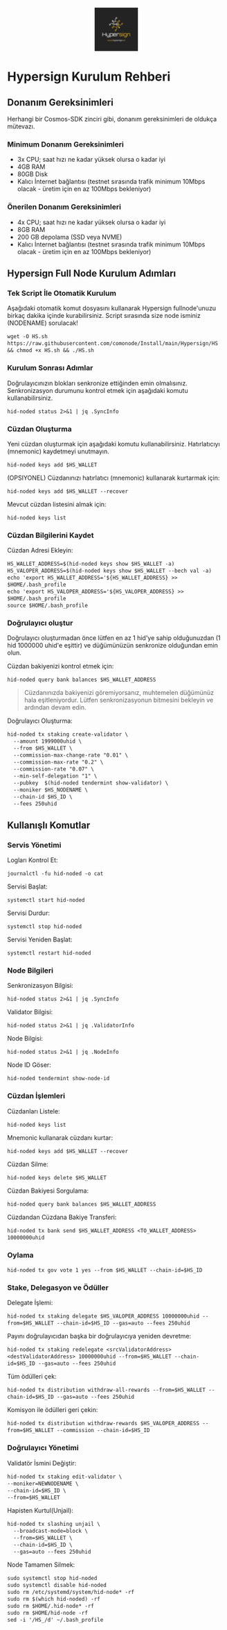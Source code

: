 <p align="center">
  <img height="100" height="auto" src="https://raw.githubusercontent.com/comonode/Install/main/logos/hypersign.png">
</p>

# Hypersign Kurulum Rehberi
## Donanım Gereksinimleri
Herhangi bir Cosmos-SDK zinciri gibi, donanım gereksinimleri de oldukça mütevazı.

### Minimum Donanım Gereksinimleri
 - 3x CPU; saat hızı ne kadar yüksek olursa o kadar iyi
 - 4GB RAM
 - 80GB Disk
 - Kalıcı İnternet bağlantısı (testnet sırasında trafik minimum 10Mbps olacak - üretim için en az 100Mbps bekleniyor)

### Önerilen Donanım Gereksinimleri
 - 4x CPU; saat hızı ne kadar yüksek olursa o kadar iyi
 - 8GB RAM
 - 200 GB depolama (SSD veya NVME)
 - Kalıcı İnternet bağlantısı (testnet sırasında trafik minimum 10Mbps olacak - üretim için en az 100Mbps bekleniyor)

## Hypersign Full Node Kurulum Adımları
### Tek Script İle Otomatik Kurulum
Aşağıdaki otomatik komut dosyasını kullanarak Hypersign fullnode'unuzu birkaç dakika içinde kurabilirsiniz.
Script sırasında size node isminiz (NODENAME) sorulacak!


```
wget -O HS.sh https://raw.githubusercontent.com/comonode/Install/main/Hypersign/HS && chmod +x HS.sh && ./HS.sh
```

### Kurulum Sonrası Adımlar

Doğrulayıcınızın blokları senkronize ettiğinden emin olmalısınız.
Senkronizasyon durumunu kontrol etmek için aşağıdaki komutu kullanabilirsiniz.
```
hid-noded status 2>&1 | jq .SyncInfo
```

### Cüzdan Oluşturma
Yeni cüzdan oluşturmak için aşağıdaki komutu kullanabilirsiniz. Hatırlatıcıyı (mnemonic) kaydetmeyi unutmayın.
```
hid-noded keys add $HS_WALLET
```

(OPSIYONEL) Cüzdanınızı hatırlatıcı (mnemonic) kullanarak kurtarmak için:
```
hid-noded keys add $HS_WALLET --recover
```

Mevcut cüzdan listesini almak için:
```
hid-noded keys list
```

### Cüzdan Bilgilerini Kaydet
Cüzdan Adresi Ekleyin:
```
HS_WALLET_ADDRESS=$(hid-noded keys show $HS_WALLET -a)
HS_VALOPER_ADDRESS=$(hid-noded keys show $HS_WALLET --bech val -a)
echo 'export HS_WALLET_ADDRESS='${HS_WALLET_ADDRESS} >> $HOME/.bash_profile
echo 'export HS_VALOPER_ADDRESS='${HS_VALOPER_ADDRESS} >> $HOME/.bash_profile
source $HOME/.bash_profile
```


### Doğrulayıcı oluştur
Doğrulayıcı oluşturmadan önce lütfen en az 1 hid'ye sahip olduğunuzdan (1 hid 1000000 uhid'e eşittir) ve düğümünüzün senkronize olduğundan emin olun.

Cüzdan bakiyenizi kontrol etmek için:
```
hid-noded query bank balances $HS_WALLET_ADDRESS
```
> Cüzdanınızda bakiyenizi göremiyorsanız, muhtemelen düğümünüz hala eşitleniyordur. Lütfen senkronizasyonun bitmesini bekleyin ve ardından devam edin.

Doğrulayıcı Oluşturma:
```
hid-noded tx staking create-validator \
  --amount 1999000uhid \
  --from $HS_WALLET \
  --commission-max-change-rate "0.01" \
  --commission-max-rate "0.2" \
  --commission-rate "0.07" \
  --min-self-delegation "1" \
  --pubkey  $(hid-noded tendermint show-validator) \
  --moniker $HS_NODENAME \
  --chain-id $HS_ID \
  --fees 250uhid
```



## Kullanışlı Komutlar
### Servis Yönetimi
Logları Kontrol Et:
```
journalctl -fu hid-noded -o cat
```

Servisi Başlat:
```
systemctl start hid-noded
```

Servisi Durdur:
```
systemctl stop hid-noded
```

Servisi Yeniden Başlat:
```
systemctl restart hid-noded
```

### Node Bilgileri
Senkronizasyon Bilgisi:
```
hid-noded status 2>&1 | jq .SyncInfo
```

Validator Bilgisi:
```
hid-noded status 2>&1 | jq .ValidatorInfo
```

Node Bilgisi:
```
hid-noded status 2>&1 | jq .NodeInfo
```

Node ID Göser:
```
hid-noded tendermint show-node-id
```

### Cüzdan İşlemleri
Cüzdanları Listele:
```
hid-noded keys list
```

Mnemonic kullanarak cüzdanı kurtar:
```
hid-noded keys add $HS_WALLET --recover
```

Cüzdan Silme:
```
hid-noded keys delete $HS_WALLET
```

Cüzdan Bakiyesi Sorgulama:
```
hid-noded query bank balances $HS_WALLET_ADDRESS
```

Cüzdandan Cüzdana Bakiye Transferi:
```
hid-noded tx bank send $HS_WALLET_ADDRESS <TO_WALLET_ADDRESS> 10000000uhid
```

### Oylama
```
hid-noded tx gov vote 1 yes --from $HS_WALLET --chain-id=$HS_ID
```

### Stake, Delegasyon ve Ödüller
Delegate İşlemi:
```
hid-noded tx staking delegate $HS_VALOPER_ADDRESS 10000000uhid --from=$HS_WALLET --chain-id=$HS_ID --gas=auto --fees 250uhid
```

Payını doğrulayıcıdan başka bir doğrulayıcıya yeniden devretme:
```
hid-noded tx staking redelegate <srcValidatorAddress> <destValidatorAddress> 10000000uhid --from=$HS_WALLET --chain-id=$HS_ID --gas=auto --fees 250uhid
```

Tüm ödülleri çek:
```
hid-noded tx distribution withdraw-all-rewards --from=$HS_WALLET --chain-id=$HS_ID --gas=auto --fees 250uhid
```

Komisyon ile ödülleri geri çekin:
```
hid-noded tx distribution withdraw-rewards $HS_VALOPER_ADDRESS --from=$HS_WALLET --commission --chain-id=$HS_ID
```

### Doğrulayıcı Yönetimi
Validatör İsmini Değiştir:
```
hid-noded tx staking edit-validator \
--moniker=NEWNODENAME \
--chain-id=$HS_ID \
--from=$HS_WALLET
```

Hapisten Kurtul(Unjail):
```
hid-noded tx slashing unjail \
  --broadcast-mode=block \
  --from=$HS_WALLET \
  --chain-id=$HS_ID \
  --gas=auto --fees 250uhid
```


Node Tamamen Silmek:
```
sudo systemctl stop hid-noded
sudo systemctl disable hid-noded
sudo rm /etc/systemd/system/hid-node* -rf
sudo rm $(which hid-noded) -rf
sudo rm $HOME/.hid-node* -rf
sudo rm $HOME/hid-node -rf
sed -i '/HS_/d' ~/.bash_profile
```
